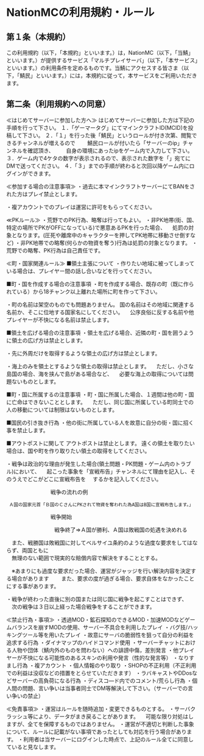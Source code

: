 # NationMCの利用規約・ルール

## 第１条（本規約）
この利用規約（以下，「本規約」といいます。）は，NationMC（以下，「当鯖」といいます。）が提供するサービス「マルチプレイサーバ」（以下，「本サービス」といいます。）の利用条件を定めるものです。当鯖にアクセスする皆さま（以下，「鯖民」といいます。）には，本規約に従って，本サービスをご利用いただきます。

## 第二条（利用規約への同意）



≪はじめてサーバーに参加した方へ≫
はじめてサーバーに参加した方は下記の手順を行って下さい。
１．「ゲーマータグ」にてマインクラフトID(MCID)を投稿して下さい。
２．「１」を行った後「鯖民」というロールが付き次第、閲覧できるチャンネルが増えるので
　　鯖民ロールが付いたら「サーバーのip」チャンネルを確認頂き、
　　自身の環境にあったipをゲーム内で入力して下さい。
３．ゲーム内で4ケタの数字が表示されるので、表示された数字を「」宛てにDMで送ってください。
４．「３」までの手順が終わると次回以降ゲーム内にログインができます。

≪参加する場合の注意事項≫
・過去に本マインクラフトサーバーにてBANをされた方はプレイ禁止とします。

・複アカウントでのプレイは運営に許可をもらってください｡

≪PKルール≫
・荒野でのPK行為、略奪は行ってもよい。
・非PK地帯(街、国、特定の場所でPKがOFFになっている)で悪意あるPKを行った場合、
　処罰の対象となります。(圧死や離席中のキャラクターを押してPK地帯に移動させ倒すなど)
・非PK地帯での略奪(何らかの物資を奪う)行為は処罰の対象となります。
・荒野での略奪、PK行為は自己責任です。

≪町・国家関連ルール≫
■領土主張について
・作りたい地域に被ってしまっている場合は、プレイヤー間の話し合いなどを行ってください。

■町・国を作成する場合の注意事項
・町を作成する場合、既存の町（既に作られている）から18チャンク以上離れた場所に町を作って下さい。

・町の名前は架空のものでも問題ありません。
  国の名前はその地域に関連する名前か、そこに位地する国家名にしてください。
　公序良俗に反する名前や他プレイヤーが不快になる名前は禁止します。

■領土を広げる場合の注意事項
・領土を広げる場合、近隣の町・国を囲うように領土の広げ方は禁止とします。

・先に外周だけを取得するような領土の広げ方は禁止とします。

・海上のみを領土とするような領土の取得は禁止とします。
　ただし、小さな島国の場合、海を挟んで島がある場合など、
　必要な海上の取得については問題ないものとします。

■町・国に所属するの注意事項
・町・国に所属した場合、１週間は他の町・国に亡命はできないこととします。
　ただし、同じ国に所属している町同士での人の移動については制限はないものとします。

■国民の引き抜き行為
・他の街に所属している人を故意に自分の街・国に招く事を禁止します。

■アウトポストに関して
アウトポストは禁止とします。
遠くの領土を取りたい場合は、国や町を作り取りたい領土の取得をしてください。

・戦争は政治的な理由が発生した場合(領土問題・PK問題・ゲーム内のトラブル)において、
　起こった事象を「宣戦布告」チャンネルにて理由を記入し、そのうえでどこがどこに宣戦布告を
　するかを記入してください。

　　　　　　　　    戦争の流れの例　

     Ａ国の国家元首「Ｂ国のＣさんにPKされて物資を奪われた為A国はB国に宣戦布告します。」

　　　　　　　　    戦争開始

　　　　　　　　　戦争終了⇒Ａ国が勝利、Ａ国は敗戦国の処遇を決めれる

　また、戦勝国は敗戦国に対してベルサイユ条約のような過度な要求をしてはならず、両国ともに         
　無理のない範囲で現実的な賠償内容で解決をすることとする。

　※あまりにも過度な要求だった場合、運営がジャッジを行い解決内容を決定する場合があります
　　また、要求の度が過ぎる場合、要求自体をなかったことにする事があります。

・戦争が終わった直後に別の国または同じ国に戦争を起こすことはできず、
　次の戦争は３日以上経った場合戦争をすることができます。

≪禁止行為・事項≫
・透過MOD・鉱石探知のできるMOD・加速MODなどゲームバランスを崩すMODの使用、サーバー不具合を利用したプレイ
・バグ技/ハッキングツール等を用いたプレイ
・故意にサーバの脆弱性を狙って自分の利益を追求する行為
・ダイナマップのハイドコマンド使用
・サーバーチャットにおける人物や団体（鯖内外のものを問わない）への誹謗中傷，差別発言
・他プレイヤーが不快になる可能性のあるスキンの利用や発言（性的な発言等）
・なりすまし行為
・複アカウント
・個人情報のやり取り
・SHOPの不正利用（不正利用での利益は没収などの措置をとらせていただきます）
・ラバキャストやDDosなどサーバーの高負荷になる行為
・ディスコ―ド内でのコメント/荒らし行為
・個人間の問題、言い争いは当事者同士でDM等解決して下さい。（サーバーでの言い争いの禁止）

≪免責事項≫
・運営はルールを随時追加・変更できるものとする。
・サーバクラッシュ等により、データがまき戻ることがあります。
　可能な限り対処はしますが、全てを保障するものではありません。 
・運営が不適切と判断した事象について、ルールに記載がない事項であったとしても対応を行う場合があります。
・利用者は当サーバーにログインした時点で、上記のルール全てに同意していると見なします。
